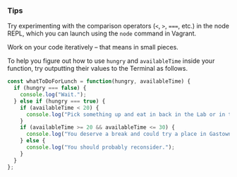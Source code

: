 ### Tips

Try experimenting with the comparison operators (`<`, `>`, `===`, etc.) in the node REPL, which you can launch using the `node` command in Vagrant.

Work on your code iteratively – that means in small pieces. 

To help you figure out how to use `hungry` and `availableTime` inside your function, try outputting their values to the Terminal as follows.

```javascript
const whatToDoForLunch = function(hungry, availableTime) {
  if (hungry === false) {
    console.log("Wait.");
  } else if (hungry === true) {
    if (availableTime < 20) {
      console.log("Pick something up and eat in back in the Lab or in the kitchen, where you can get to know your fellow classmates");
    }
    if (availableTime >= 20 && availableTime <= 30) {
      console.log("You deserve a break and could try a place in Gastown.");
    } else {
      console.log("You should probably reconsider.");
    }
  }
};
```